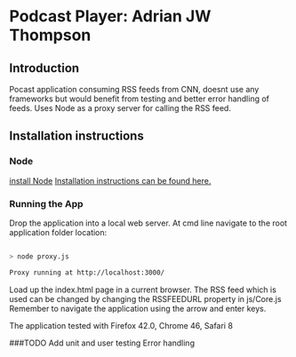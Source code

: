 # Podcast Player: Adrian JW Thompson


## Introduction

Pocast application consuming RSS feeds from CNN, doesnt use any frameworks but would benefit from testing and better error handling of feeds. Uses Node as a proxy server for calling the RSS feed.

## Installation instructions

### Node
[install Node](https://nodejs.org/en/)  [Installation instructions can be found here.](http://howtonode.org/how-to-install-nodejs)



### Running the App

Drop the application into a local web server.
At cmd line navigate to the root application folder location:

```sh

> node proxy.js

Proxy running at http://localhost:3000/
```


Load up the index.html page in a current browser.
The RSS feed which is used can be changed by changing the RSSFEEDURL property in js/Core.js
Remember to navigate the application using the arrow and enter keys.


The application tested with Firefox 42.0, Chrome 46, Safari 8

###TODO
Add unit and user testing
Error handling